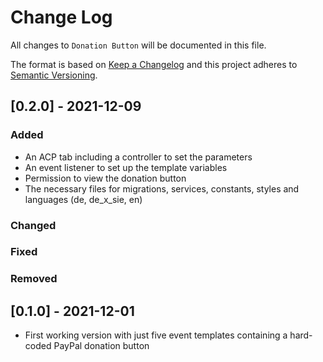 # Change Log
All changes to `Donation Button` will be documented in this file.

The format is based on [Keep a Changelog](http://keepachangelog.com/)
and this project adheres to [Semantic Versioning](http://semver.org/).

## [0.2.0] - 2021-12-09

### Added
-	An ACP tab including a controller to set the parameters
-	An event listener to set up the template variables
-	Permission to view the donation button
-	The necessary files for migrations, services, constants, styles and languages (de, de_x_sie, en)

### Changed

### Fixed
  
### Removed
  
  
## [0.1.0] - 2021-12-01
-	First working version with just five event templates containing a hard-coded PayPal donation button

